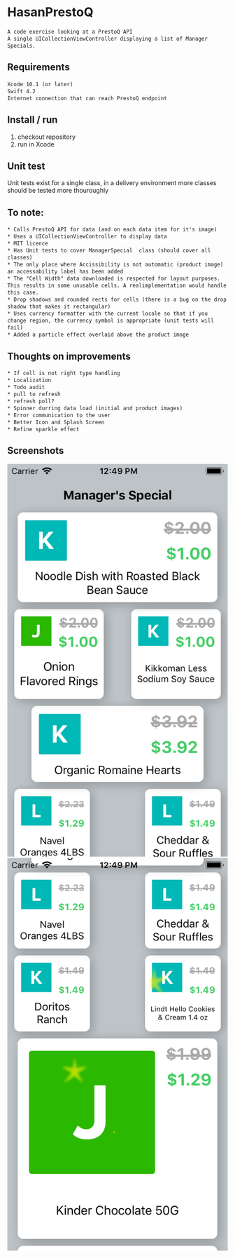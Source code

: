 # HasanPrestoQ

    A code exercise looking at a PrestoQ API
    A single UICollectionViewController displaying a list of Manager Specials.

## Requirements
    Xcode 10.1 (or later)
    Swift 4.2
    Internet connection that can reach PrestoQ endpoint

## Install / run
1. checkout repository
1. run in Xcode

## Unit test
Unit tests exist for a single class, in a delivery environment more classes should be tested more thouroughly 

## To note:
    
    * Calls PrestoQ API for data (and on each data item for it's image)
    * Uses a UICollectionViewController to display data
    * MIT licence
    * Has Unit tests to cover ManagerSpecial  class (should cover all classes)
    * The only place where Accissibility is not automatic (product image) an accessability label has been added
    * The "Cell Width" data downloaded is respected for layout purposes. This results in some unusable cells. A realimplementation would handle this case.
    * Drop shadows and rounded rects for cells (there is a bug on the drop shadow that makes it rectangular)
    * Uses currency formatter with the current locale so that if you change region, the currency symbol is appropriate (unit tests will fail)
    * Added a particle effect overlaid above the product image

## Thoughts on improvements
    
    * If cell is not right type handling 
    * Localization
    * Todo audit
    * pull to refresh
    * refresh poll?
    * Spinner durring data load (initial and product images)
    * Error communication to the user
    * Better Icon and Splash Screen
    * Refine sparkle effect
    
## Screenshots
![Screenshot](README_Screenshots/Items.png?raw=true "Screenshot")
![Screenshot](README_Screenshots/Items2.png?raw=true "Screenshot with sparkle")
